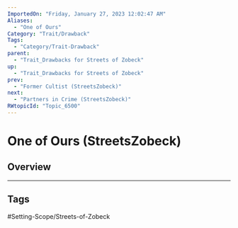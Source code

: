 ```yaml
---
ImportedOn: "Friday, January 27, 2023 12:02:47 AM"
Aliases:
  - "One of Ours"
Category: "Trait/Drawback"
Tags:
  - "Category/Trait-Drawback"
parent:
  - "Trait_Drawbacks for Streets of Zobeck"
up:
  - "Trait_Drawbacks for Streets of Zobeck"
prev:
  - "Former Cultist (StreetsZobeck)"
next:
  - "Partners in Crime (StreetsZobeck)"
RWtopicId: "Topic_6500"
---
```

# One of Ours (StreetsZobeck)
## Overview

---
## Tags
#Setting-Scope/Streets-of-Zobeck

